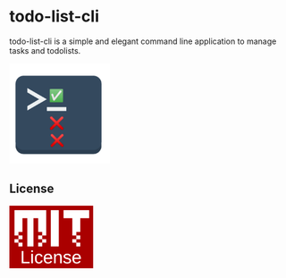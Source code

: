 # todo-list-cli

todo-list-cli is a simple and elegant command line application to manage tasks and todolists.

<p>
  <img src="assets/todo-list-cli.png" alt="camKapture" width="180"/>
</p>

## License

<a href='https://github.com/manojuppala/todo-list-cli/blob/main/LICENSE'>
  <img src="assets/mit-license.png" alt="camKapture" width="150"/>
</a>
